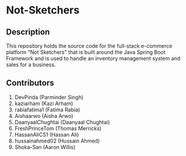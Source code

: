# Not-Sketchers

## Description

This repository holds the source code for the full-stack e-commerce platform "Not Sketchers" that is built around the Java Spring Boot Framework and is used to handle an inventory management system and sales for a business.

## Contributors

1. DevPinda (Parminder Singh)
2. kaziarham (Kazi Arham)
3. rabiafatima1 (Fatima Rabia)
4. Aishaarwo (Aisha Arwo)
5. DaanyaalChughtai (Daanyaal Chughtai)
6. FreshPrinceTom (Thomas Merricks)
7. HassanAliCS1 (Hassan Ali)
8. hussainahmed02 (Hussain Ahmed)
9. Shoka-San (Aaron Willis)
